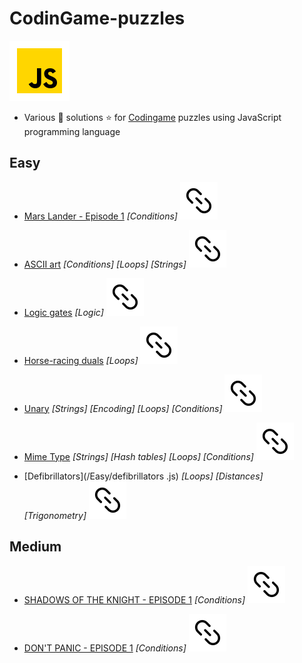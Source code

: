 # CodinGame-puzzles

![JS](icon-javascript.svg)

- Various :star2: solutions :star: for [Codingame](https://www.codingame.com/training) puzzles using JavaScript programming language

## Easy

- [Mars Lander - Episode 1](/Easy/marsLander-ep01.js) _[Conditions]_ [![url](url.svg)](https://www.codingame.com/training/easy/mars-lander-episode-1)

- [ASCII art](/Easy/ascii-art.js) _[Conditions]_ _[Loops]_ _[Strings]_ [![url](url.svg)](https://www.codingame.com/training/easy/ascii-art)

- [Logic gates](/Easy/logic-gates.js) _[Logic]_ [![url](url.svg)](https://www.codingame.com/training/easy/logic-gates)

- [Horse-racing duals](/Easy/horse-racing-duals.js) _[Loops]_ [![url](url.svg)](https://www.codingame.com/training/easy/horse-racing-duals)

- [Unary](/Easy/unary.js) _[Strings] [Encoding] [Loops] [Conditions]_ [![url](url.svg)](https://www.codingame.com/training/easy/unary)

- [Mime Type](/Easy/mime-type.js) _[Strings] [Hash tables] [Loops] [Conditions]_ [![url](url.svg)](https://www.codingame.com/training/easy/mime-type)

- [Defibrillators](/Easy/defibrillators .js) _[Loops] [Distances] [Trigonometry]_ [![url](url.svg)](https://www.codingame.com/training/easy/defibrillators)

## Medium

- [SHADOWS OF THE KNIGHT - EPISODE 1](/Medium/shadowsOfTheKnight-ep01.js) _[Conditions]_ [![url](url.svg)](https://www.codingame.com/training/medium/shadows-of-the-knight-episode-1)

- [DON'T PANIC - EPISODE 1](/Medium/dont-panic-ep01.js) _[Conditions]_ [![url](url.svg)](https://www.codingame.com/training/medium/don't-panic-episode-1)
